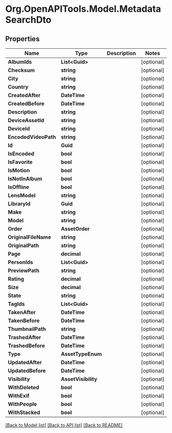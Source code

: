 # Org.OpenAPITools.Model.MetadataSearchDto

## Properties

Name | Type | Description | Notes
------------ | ------------- | ------------- | -------------
**AlbumIds** | **List&lt;Guid&gt;** |  | [optional] 
**Checksum** | **string** |  | [optional] 
**City** | **string** |  | [optional] 
**Country** | **string** |  | [optional] 
**CreatedAfter** | **DateTime** |  | [optional] 
**CreatedBefore** | **DateTime** |  | [optional] 
**Description** | **string** |  | [optional] 
**DeviceAssetId** | **string** |  | [optional] 
**DeviceId** | **string** |  | [optional] 
**EncodedVideoPath** | **string** |  | [optional] 
**Id** | **Guid** |  | [optional] 
**IsEncoded** | **bool** |  | [optional] 
**IsFavorite** | **bool** |  | [optional] 
**IsMotion** | **bool** |  | [optional] 
**IsNotInAlbum** | **bool** |  | [optional] 
**IsOffline** | **bool** |  | [optional] 
**LensModel** | **string** |  | [optional] 
**LibraryId** | **Guid** |  | [optional] 
**Make** | **string** |  | [optional] 
**Model** | **string** |  | [optional] 
**Order** | **AssetOrder** |  | [optional] 
**OriginalFileName** | **string** |  | [optional] 
**OriginalPath** | **string** |  | [optional] 
**Page** | **decimal** |  | [optional] 
**PersonIds** | **List&lt;Guid&gt;** |  | [optional] 
**PreviewPath** | **string** |  | [optional] 
**Rating** | **decimal** |  | [optional] 
**Size** | **decimal** |  | [optional] 
**State** | **string** |  | [optional] 
**TagIds** | **List&lt;Guid&gt;** |  | [optional] 
**TakenAfter** | **DateTime** |  | [optional] 
**TakenBefore** | **DateTime** |  | [optional] 
**ThumbnailPath** | **string** |  | [optional] 
**TrashedAfter** | **DateTime** |  | [optional] 
**TrashedBefore** | **DateTime** |  | [optional] 
**Type** | **AssetTypeEnum** |  | [optional] 
**UpdatedAfter** | **DateTime** |  | [optional] 
**UpdatedBefore** | **DateTime** |  | [optional] 
**Visibility** | **AssetVisibility** |  | [optional] 
**WithDeleted** | **bool** |  | [optional] 
**WithExif** | **bool** |  | [optional] 
**WithPeople** | **bool** |  | [optional] 
**WithStacked** | **bool** |  | [optional] 

[[Back to Model list]](../../README.md#documentation-for-models) [[Back to API list]](../../README.md#documentation-for-api-endpoints) [[Back to README]](../../README.md)

